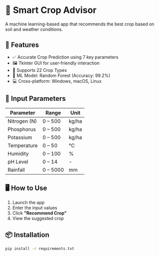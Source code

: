 # 🌱 Smart Crop Advisor

A machine learning-based app that recommends the best crop based on soil and weather conditions.

## 🚀 Features

- ✅ Accurate Crop Prediction using 7 key parameters  
- 🖼️ Tkinter GUI for user-friendly interaction  
- 🌾 Supports 22 Crop Types  
- 🧠 ML Model: Random Forest (Accuracy: 99.2%)  
- 💻 Cross-platform: Windows, macOS, Linux  

## 🧪 Input Parameters

| Parameter     | Range     | Unit   |
|---------------|-----------|--------|
| Nitrogen (N)  | 0 – 500   | kg/ha  |
| Phosphorus    | 0 – 500   | kg/ha  |
| Potassium     | 0 – 500   | kg/ha  |
| Temperature   | 0 – 50    | °C     |
| Humidity      | 0 – 100   | %      |
| pH Level      | 0 – 14    | -      |
| Rainfall      | 0 – 5000  | mm     |

## 🖥️ How to Use

1. Launch the app  
2. Enter the input values  
3. Click **"Recommend Crop"**  
4. View the suggested crop  

## 📦 Installation

```bash
pip install -r requirements.txt
